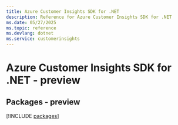 ```yaml
---
title: Azure Customer Insights SDK for .NET
description: Reference for Azure Customer Insights SDK for .NET
ms.date: 05/27/2025
ms.topic: reference
ms.devlang: dotnet
ms.service: customerinsights
---
```

# Azure Customer Insights SDK for .NET - preview
## Packages - preview
[!INCLUDE [packages](customer-insights-index.md)]